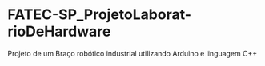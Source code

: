 # FATEC-SP_ProjetoLaborat-rioDeHardware
Projeto de um Braço robótico industrial utilizando Arduino e linguagem C++
